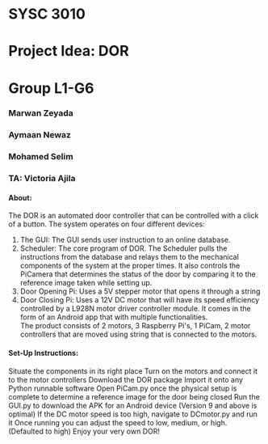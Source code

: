 # SYSC 3010

# Project Idea: DOR
# Group L1-G6
### Marwan Zeyada
### Aymaan Newaz
### Mohamed Selim
### TA: Victoria Ajila

#### About:
The DOR is an automated door controller that can be controlled with a click of a button. 
The system operates on four different devices:
1. The GUI: The GUI sends user instruction to an online database. 
2. Scheduler: The core program of DOR. The Scheduler pulls the instructions from the database and relays them to the mechanical components of the system at the proper times. It also controls the PiCamera that determines the status of the door by comparing it to the reference image taken while setting up. 
3. Door Opening Pi: Uses a 5V stepper motor that opens it through a string
4. Door Closing Pi: Uses a 12V DC motor that will have its speed efficiency controlled by a L928N motor driver controller module. 
It comes in the form of an Android app that with multiple functionalities.  
The product consists of 2 motors, 3 Raspberry Pi's, 1 PiCam, 2 motor controllers that are moved using string that is connected to the motors. 

#### Set-Up Instructions:
Situate the components in its right place
Turn on the motors and connect it to the motor controllers
Download the DOR package
Import it onto any Python runnable software
Open PiCam.py once the physical setup is complete to determine a reference image for the door being closed
Run the GUI.py to download the APK for an Android device (Version 9 and above is optimal)
If the DC motor speed is too high, navigate to DCmotor.py and run it
Once running you can adjust the speed to low, medium, or high. (Defaulted to high)
Enjoy your very own DOR!

